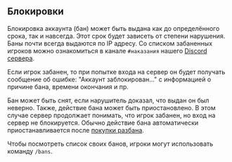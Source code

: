 ## Блокировки
Блокировка аккаунта (бан) может быть выдана как до определённого срока, так и навсегда. Этот срок будет зависеть от степени нарушения. Баны почти всегда выдаются по IP адресу. Со списком забаненных игроков можно ознакомиться в канале `#наказания` нашего [Discord сервера](%discord_server%).

Если игрок забанен, то при попытке входа на сервер он будет получать сообщение об ошибке: "Аккаунт заблокирован..." с информацией о причине бана, времени окончания и пр.

Бан может быть снят, если нарушитель доказал, что выдан он был неверно. Также, действие бана может быть приостановлено. В этом случае сервер продолжает понимать, что игрок забанен, но вход на сервер не блокируется. Обычно действие бана автоматически приостанавливается после [покупки разбана](https://bortexel.ru/donate/unban).

Чтобы посмотреть список своих банов, игроки могут использовать команду `/bans`.